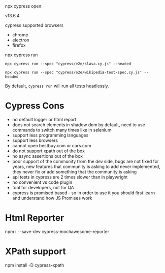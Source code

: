 npx cypress open

v13.6.4

cypress supported browsers
- chrome
- electron
- firefox

npx cypress run

```npx cypress run --spec "cypress/e2e/slava.cy.js" --headed```

```npx cypress run --spec "cypress/e2e/wikipedia-test-spec.cy.js" --headed```

By default, `cypress run` will run all tests headlessly.

# Cypress Cons

- no default logger or html report
- does not search elements in shadow dom by default, need to use commands to switch many times like in selenium
- support less programming languages
- support less browsers
- cannot open bestbuy.com or cars.com
- do not support xpath out of the box
- no async assertions out of the box
- poor support of the community from the dev side, bugs are not fixed for years, new features that community is asking to add never implemented, they never fix or add something that the community is asking
- api tests in cypress are 2 times slower than in playwright
- no convenient vs code plugin
- tool for developers, not for QA
- cypress is promised based - so in order to use it you should first learn and understand how JS Promises work

# Html Reporter

npm i --save-dev cypress-mochawesome-reporter

# XPath support

npm install -D cypress-xpath